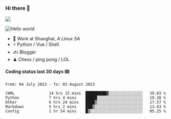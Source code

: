 ### Hi there 👋
![](https://komarev.com/ghpvc/?username=Xuhandsome)


<img src="https://github-readme-stats.vercel.app/api?username=XuHandsome&show_icons=true&theme=merko" alt="Hello world">

<br/>

- 🍻  Work at Shanghai, _A Linux SA_
- ⚡  Python / Vue / Shell
- ✍️  Blogger
- ♟  Chess / ping pong / LOL

#### Coding status last 30 days ⌨️

<!--START_SECTION:waka-->

```text
From: 04 July 2023 - To: 03 August 2023

YAML               14 hrs 15 mins  █████████▓░░░░░░░░░░░░░░░   39.03 %
Python             7 hrs 4 mins    █████░░░░░░░░░░░░░░░░░░░░   19.38 %
Other              6 hrs 24 mins   ████▒░░░░░░░░░░░░░░░░░░░░   17.57 %
Markdown           5 hrs 2 mins    ███▒░░░░░░░░░░░░░░░░░░░░░   13.83 %
Config             1 hr 54 mins    █▒░░░░░░░░░░░░░░░░░░░░░░░   05.25 %
```

<!--END_SECTION:waka-->
